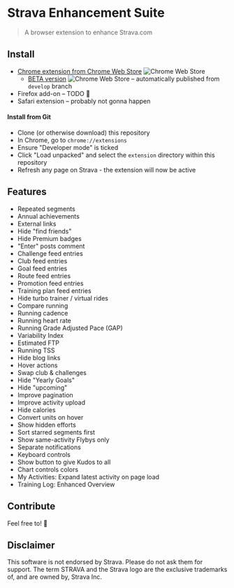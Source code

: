 # Strava Enhancement Suite

> A browser extension to enhance Strava.com

## Install

* [Chrome extension from Chrome Web Store](https://chrome.google.com/webstore/detail/egelalffpmicecakegglddmhlbdiemlg) ![Chrome Web Store](https://img.shields.io/chrome-web-store/v/egelalffpmicecakegglddmhlbdiemlg?label=)
  * [BETA version](https://chrome.google.com/webstore/detail/oaioodcklbhlefejbglemgjndhckgklf) ![Chrome Web Store](https://img.shields.io/chrome-web-store/v/oaioodcklbhlefejbglemgjndhckgklf?label=) – automatically published from `develop` branch
* Firefox add-on – TODO 👷‍
* Safari extension – probably not gonna happen

#### Install from Git

* Clone (or otherwise download) this repository
* In Chrome, go to `chrome://extensions`
* Ensure "Developer mode" is ticked
* Click "Load unpacked" and select the `extension` directory within this repository
* Refresh any page on Strava - the extension will now be active

## Features

* Repeated segments
* Annual achievements
* External links
* Hide "find friends"
* Hide Premium badges
* "Enter" posts comment
* Challenge feed entries
* Club feed entries
* Goal feed entries
* Route feed entries
* Promotion feed entries
* Training plan feed entries
* Hide turbo trainer / virtual rides
* Compare running
* Running cadence
* Running heart rate
* Running Grade Adjusted Pace (GAP)
* Variability Index
* Estimated FTP
* Running TSS
* Hide blog links
* Hover actions
* Swap club & challenges
* Hide "Yearly Goals"
* Hide "upcoming"
* Improve pagination
* Improve activity upload
* Hide calories
* Convert units on hover
* Show hidden efforts
* Sort starred segments first
* Show same-activity Flybys only
* Separate notifications
* Keyboard controls
* Show button to give Kudos to all
* Chart controls colors
* My Activities: Expand latest activity on page load
* Training Log: Enhanced Overview

## Contribute

Feel free to! 🙏

## Disclaimer

This software is not endorsed by Strava. Please do not ask them for support.
The term STRAVA and the Strava logo are the exclusive trademarks of, and are owned by, Strava Inc.
